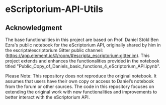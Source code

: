 # eScriptorium-API-Utils

## Acknowledgment
The base functionalities in this project are based on Prof. Daniel Stökl Ben Ezra's public notebook for the eScriptorium API, originally shared by him in the escripta\escriptorium Gitter public channel: (https://app.element.io/#/room/#escripta_escriptorium:gitter.im). This project extends and enhances the functionalities provided in the notebook titled "Public_Copy_of_Daniels_basic_functions_4_eScriptorium_API.ipynb". 

Please Note: This repository does not reproduce the original notebook. It assumes that users have their own copy or access to Daniel’s notebook from the forum or other sources. The code in this repository focuses on extending the original work with new functionalities and improvements to better interact with the eScriptorium API.
